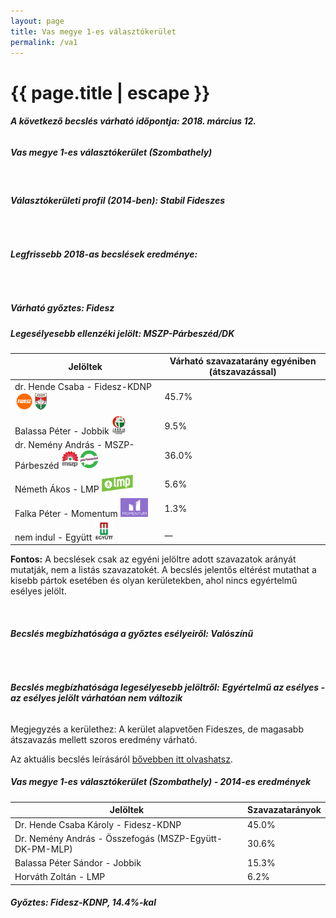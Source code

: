 ```yaml
---
layout: page
title: Vas megye 1-es választókerület
permalink: /va1
---
```


<h1 class="page-title">{{ page.title | escape }}</h1>

<div class="section">
    <div class="row">
          <div class="col s12"><h6><span><strong>A következő becslés várható időpontja: 2018. március 12.</strong></span></h6>
		  <h5>Vas megye 1-es választókerület (Szombathely)</h5>
<br/><h6><strong>Választókerületi profil (2014-ben): <span id="profil">Stabil Fideszes</span></strong></h6>
<br/>
<h6><strong>Legfrissebb 2018-as becslések eredménye:</strong></h6><br/><h5>Várható győztes: <span id="gyoztes">Fidesz </span><span id="esely"></span><span></span></h5>
			<h5><strong>Legesélyesebb ellenzéki jelölt: <span id="masodik">MSZP-Párbeszéd/DK </span><span id="esely2"></span><span></span></strong></h5>
<table class="striped">
              <thead>
                <tr>
                    <th>Jelöltek</th>
                    <th>Várható szavazatarány egyéniben (átszavazással)</th>
                </tr>
              </thead>
              <tbody>
             <tr>
                  <td>dr. Hende Csaba - Fidesz-KDNP <img src="images/fideszkdnp_logo.png" style="width:55px;height:30px;"></td>
				  <td id="id_fidesz">45.7%</td>
			</tr>
			<tr><td>Balassa Péter - Jobbik <img src="images/jobbik_logo.png" style="width:23px;height:30px;"></td><td id="id_jobbik">9.5%</td></tr>
<tr>
                  <td>dr. Nemény András - MSZP-Párbeszéd <img src="images/mszpparbeszed_logo.png" style="width:60px;height:30px;"></td>
				  <td id="id_baloldal">36.0%</td>
			</tr>
			<tr>
                  <td>Németh Ákos - LMP <img src="images/lmp_logo.png" style="width:52px;height:30px;"></td>
				  <td id="lmp">5.6%</td>
			</tr>
			<tr>
				  <td>Falka Péter - Momentum <img src="images/momentum_logo.png" style="width:44px;height:30px;"></td>
				  <td id="id_momentum">1.3%</td>
			</tr>
<tr>
<td>nem indul - Együtt <img src="images/egyutt_logo.png" style="width:31px;height:30px;"></td>
<td id="id_egyutt">__</td>
</tr>                
              </tbody>
            </table>
			
			
<p><strong>Fontos:</strong> A becslések csak az egyéni jelöltre adott szavazatok arányát mutatják, nem a listás szavazatokét. A becslés jelentős eltérést mutathat a kisebb pártok esetében és olyan kerületekben, ahol nincs egyértelmű esélyes jelölt.</p>
<br/>
			<h6><strong>Becslés megbízhatósága a győztes esélyeiről: Valószínű</strong> </h6>
<br/><h6><strong>Becslés megbízhatósága legesélyesebb jelöltről:</strong> <strong><span id="biztos_jelolt">Egyértelmű az esélyes - az esélyes jelölt várhatóan nem változik</span></strong></h6>
<p>Megjegyzés a kerülethez: A kerület alapvetően Fideszes, de magasabb átszavazás mellett szoros eredmény várható.</p>
<p>Az aktuális becslés leírásáról <a href="../metodologia#0305">bővebben itt olvashatsz</a>.</p>
          </div>
    </div>
</div>

<div class="section">
    <div class="row">
          <div class="col s12">
		  <h5>Vas megye 1-es választókerület (Szombathely) - 2014-es eredmények</h5>
            <table class="striped">
              <thead>
                <tr>
                    <th>Jelöltek</th>
                    <th>Szavazatarányok</th>
                </tr>
              </thead>
              <tbody>
             <tr>
                  <td>Dr. Hende Csaba Károly - Fidesz-KDNP</td>
				  <td>45.0%</td>
			</tr>
			<tr>
			      <td>Dr. Nemény András - Összefogás (MSZP-Együtt-DK-PM-MLP)</td>
				  <td>30.6%</td>  
			</tr>
			<tr>
			      <td>Balassa Péter Sándor - Jobbik</td>
				  <td>15.3%</td>
			</tr>
			<tr>
				  <td>Horváth Zoltán - LMP</td>
				  <td>6.2%</td>
			</tr>  	
              </tbody>
            </table>
			<h5>Győztes: Fidesz-KDNP, 14.4%-kal</h5>
          </div>
    </div>
</div>
